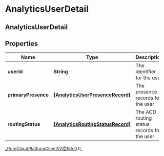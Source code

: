 # AnalyticsUserDetail

## AnalyticsUserDetail

## Properties

|Name | Type | Description | Notes|
|------------ | ------------- | ------------- | -------------|
| **userId** | **String** | The identifier for the user | [optional] |
| **primaryPresence** | [**[AnalyticsUserPresenceRecord]**](AnalyticsUserPresenceRecord) | The presence records for the user | [optional] |
| **routingStatus** | [**[AnalyticsRoutingStatusRecord]**](AnalyticsRoutingStatusRecord) | The ACD routing status records for the user | [optional] |



_PureCloudPlatformClientV2@155.0.0_

